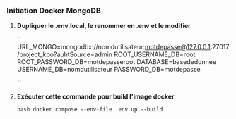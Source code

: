 ### Initiation Docker MongoDB

1. **Dupliquer le .env.local, le renommer en .env et le modifier**
   
   ``
        URL_MONGO=mongodbx://nomdutilisateur:motdepasse@127.0.0.1:27017/project_kbo?auhtSource=admin
        ROOT_USERNAME_DB=root
        ROOT_PASSWORD_DB=motdepasseroot
        DATABASE=basededonnee
        USERNAME_DB=nomdutilisateur
        PASSWORD_DB=motdepasse

   ``
   
2. **Exécuter cette commande pour build l'image docker**

    ``bash
        docker compose --env-file .env up --build
    ``